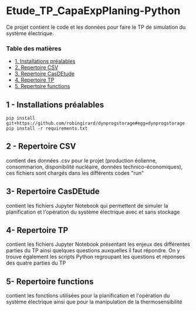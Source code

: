 # Etude_TP_CapaExpPlaning-Python

Ce projet contient le code et les données pour faire le TP de simulation du système électrique.


### Table des matières

* [1. Installations préalables](#installations)
* [2. Repertoire CSV](#CSV)
* [3. Repertoire CasDEtude](#CasDEtude)
* [4. Repertoire TP](#TP)
* [5. Repertoire functions](#functions)

## 1 - Installations préalables <a class="anchor" id="1.introduction"></a>

    pip install git+https://github.com/robingirard/dynprogstorage#egg=dynprogstorage
    pip install -r requirements.txt

## 2 - Repertoire CSV <a class="anchor" id="CSV"></a>
contient des données .csv pour le projet (production éolienne, consommarion, disponibilité nucléaire, données technico-économiques), ces fichiers sont chargés dans les différents codes "run"

## 3- Repertoire CasDEtude <a class="anchor" id="CasDEtude"></a>
contient les fichiers Jupyter Notebook qui permettent de simuler la planification et l'opération du système électrique avec et sans stockage

## 4- Repertoire TP <a class="anchor" id="TP"></a>
contient les fichiers Jupyter Notebook présentant les enjeux des différentes parties du TP ainsi quelques questions auxquelles il faut répondre. On y trouve également les scripts Python regroupant les questions et réponses des  quatre parties du TP

## 5- Repertoire functions <a class="anchor" id="functions"></a>
contient les fonctions utilisées pour la planification et l'opération du système électrique ainsi que pour la manipulation de la thermosensibilité
